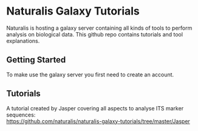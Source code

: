 # Naturalis Galaxy Tutorials
Naturalis is hosting a galaxy server containing all kinds of tools to perform analysis on biological data. This github repo contains tutorials and tool explanations.

## Getting Started
To make use the galaxy server you first need to create an account. 

## Tutorials
A tutorial created by Jasper covering all aspects to analyse ITS marker sequences:<br />
https://github.com/naturalis/naturalis-galaxy-tutorials/tree/master/Jasper
